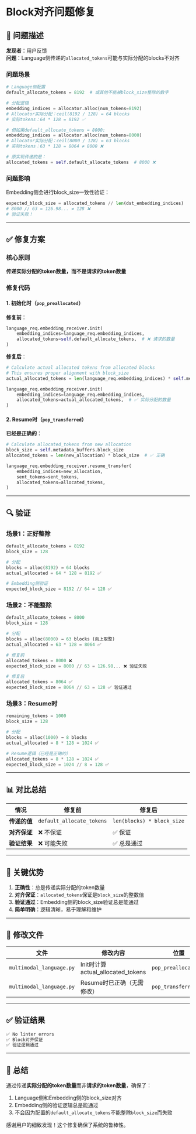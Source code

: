 # Block对齐问题修复

## 🐛 问题描述

**发现者**：用户反馈  
**问题**：Language侧传递的`allocated_tokens`可能与实际分配的blocks不对齐

### 问题场景

```python
# Language侧配置
default_allocate_tokens = 8192  # 或其他不能被block_size整除的数字

# 分配逻辑
embedding_indices = allocator.alloc(num_tokens=8192)
# Allocator实际分配：ceil(8192 / 128) = 64 blocks
# 实际tokens：64 * 128 = 8192 ✅

# 但如果default_allocate_tokens = 8000:
embedding_indices = allocator.alloc(num_tokens=8000)
# Allocator实际分配：ceil(8000 / 128) = 63 blocks
# 实际tokens：63 * 128 = 8064 ≠ 8000 ❌

# 原实现传递的是：
allocated_tokens = self.default_allocate_tokens  # 8000 ❌
```

### 问题影响

Embedding侧会进行block_size一致性验证：
```python
expected_block_size = allocated_tokens // len(dst_embedding_indices)
# 8000 // 63 = 126.98... ≠ 128 ❌
# 验证失败！
```

---

## ✅ 修复方案

### 核心原则

**传递实际分配的token数量，而不是请求的token数量**

### 修复代码

#### 1. 初始化时（`pop_preallocated`）

**修复前**：
```python
language_req.embedding_receiver.init(
    embedding_indices=language_req.embedding_indices,
    allocated_tokens=self.default_allocate_tokens,  # ❌ 请求的数量
)
```

**修复后**：
```python
# Calculate actual allocated tokens from allocated blocks
# This ensures proper alignment with block_size
actual_allocated_tokens = len(language_req.embedding_indices) * self.metadata_buffers.block_size

language_req.embedding_receiver.init(
    embedding_indices=language_req.embedding_indices,
    allocated_tokens=actual_allocated_tokens,  # ✅ 实际分配的数量
)
```

#### 2. Resume时（`pop_transferred`）

**已经是正确的**：
```python
# Calculate allocated_tokens from new allocation
block_size = self.metadata_buffers.block_size
allocated_tokens = len(new_allocation) * block_size  # ✅ 正确

language_req.embedding_receiver.resume_transfer(
    embedding_indices=new_allocation,
    sent_tokens=sent_tokens,
    allocated_tokens=allocated_tokens,
)
```

---

## 🔍 验证

### 场景1：正好整除

```python
default_allocate_tokens = 8192
block_size = 128

# 分配
blocks = alloc(8192) → 64 blocks
actual_allocated = 64 * 128 = 8192 ✅

# Embedding侧验证
expected_block_size = 8192 // 64 = 128 ✅
```

### 场景2：不能整除

```python
default_allocate_tokens = 8000
block_size = 128

# 分配
blocks = alloc(8000) → 63 blocks (向上取整)
actual_allocated = 63 * 128 = 8064 ✅

# 修复前
allocated_tokens = 8000 ❌
expected_block_size = 8000 // 63 = 126.98... ❌ 验证失败

# 修复后
allocated_tokens = 8064 ✅
expected_block_size = 8064 // 63 = 128 ✅ 验证通过
```

### 场景3：Resume时

```python
remaining_tokens = 1000
block_size = 128

# 分配
blocks = alloc(1000) → 8 blocks
actual_allocated = 8 * 128 = 1024 ✅

# Resume逻辑（已经是正确的）
allocated_tokens = 8 * 128 = 1024 ✅
expected_block_size = 1024 // 8 = 128 ✅
```

---

## 📊 对比总结

| 情况 | 修复前 | 修复后 |
|------|--------|--------|
| **传递的值** | `default_allocate_tokens` | `len(blocks) * block_size` |
| **对齐保证** | ❌ 不保证 | ✅ 保证 |
| **验证结果** | ❌ 可能失败 | ✅ 总是通过 |

---

## 🎯 关键优势

1. **正确性**：总是传递实际分配的token数量
2. **对齐保证**：`allocated_tokens`保证是`block_size`的整数倍
3. **验证通过**：Embedding侧的block_size验证总是能通过
4. **简单明确**：逻辑清晰，易于理解和维护

---

## 📝 修改文件

| 文件 | 修改内容 | 位置 |
|------|---------|------|
| `multimodal_language.py` | Init时计算actual_allocated_tokens | `pop_preallocated()` |
| `multimodal_language.py` | Resume时已正确（无需修改） | `pop_transferred()` |

---

## ✅ 验证结果

```bash
✅ No linter errors
✅ Block对齐保证
✅ 验证逻辑通过
```

---

## 🎉 总结

通过传递**实际分配的token数量**而非**请求的token数量**，确保了：

1. Language侧和Embedding侧的block_size对齐
2. Embedding侧的验证逻辑总是能通过
3. 不会因为配置的`default_allocate_tokens`不能整除`block_size`而失败

感谢用户的细致发现！这个修复确保了系统的鲁棒性。
